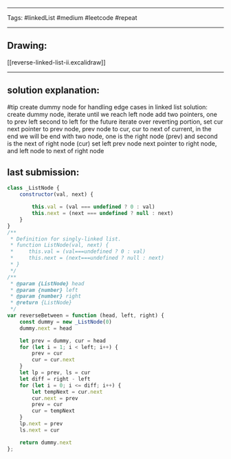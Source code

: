 

----

Tags: #linkedList #medium #leetcode #repeat 

----

## Drawing:
[[reverse-linked-list-ii.excalidraw]]

----


## solution explanation:
#tip create dummy node for handling edge cases in linked list
solution: create dummy node, iterate until we reach left node
add two pointers, one to prev left second to left for the future 
iterate over reverting portion, set cur next pointer to prev node, prev node to cur, cur to next of current, in the end we will be end with two node, one is the right node (prev) and second is the next of right node (cur)
set left prev node next pointer to right node, and left node to next of right node


## last submission:
```javascript
class _ListNode {
    constructor(val, next) {

        this.val = (val === undefined ? 0 : val)
        this.next = (next === undefined ? null : next)
    }
}
/**
 * Definition for singly-linked list.
 * function ListNode(val, next) {
 *     this.val = (val===undefined ? 0 : val)
 *     this.next = (next===undefined ? null : next)
 * }
 */
/**
 * @param {ListNode} head
 * @param {number} left
 * @param {number} right
 * @return {ListNode}
 */
var reverseBetween = function (head, left, right) {
    const dummy = new _ListNode(0)
    dummy.next = head

    let prev = dummy, cur = head
    for (let i = 1; i < left; i++) {
        prev = cur
        cur = cur.next
    }
    let lp = prev, ls = cur
    let diff = right - left
    for (let i = 0; i <= diff; i++) {
        let tempNext = cur.next
        cur.next = prev
        prev = cur
        cur = tempNext
    }
    lp.next = prev
    ls.next = cur

    return dummy.next
};
```



